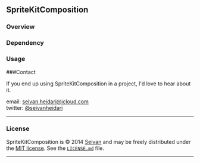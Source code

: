 ## SpriteKitComposition

### Overview
### Dependency
### Usage


###Contact


If you end up using SpriteKitComposition in a project, I'd love to hear about it.

email: [seivan.heidari@icloud.com](mailto:seivan.heidari@icloud.com)  
twitter: [@seivanheidari](https://twitter.com/seivanheidari)

***

### License

SpriteKitComposition is © 2014 [Seivan](http://www.github.com/seivan) and may be freely
distributed under the [MIT license](http://opensource.org/licenses/MIT).
See the [`LICENSE.md`](https://github.com/seivan/SpriteKitComposition/blob/master/LICENSE.md) file.

*** 